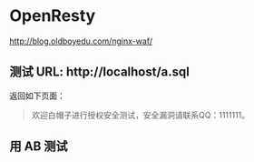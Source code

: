 # OpenResty

http://blog.oldboyedu.com/nginx-waf/

## 测试 URL: http://localhost/a.sql

返回如下页面：

> 欢迎白帽子进行授权安全测试，安全漏洞请联系QQ：1111111。

## 用 AB 测试
